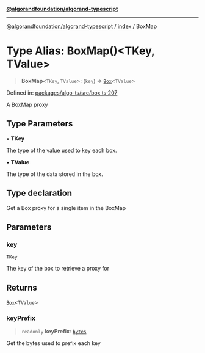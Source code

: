 [**@algorandfoundation/algorand-typescript**](../../README.md)

***

[@algorandfoundation/algorand-typescript](../../README.md) / [index](../README.md) / BoxMap

# Type Alias: BoxMap()\<TKey, TValue\>

> **BoxMap**\<`TKey`, `TValue`\>: (`key`) => [`Box`](Box.md)\<`TValue`\>

Defined in: [packages/algo-ts/src/box.ts:207](https://github.com/algorandfoundation/puya-ts/blob/main/packages/algo-ts/src/box.ts#L207)

A BoxMap proxy

## Type Parameters

• **TKey**

The type of the value used to key each box.

• **TValue**

The type of the data stored in the box.

## Type declaration

Get a Box proxy for a single item in the BoxMap

## Parameters

### key

`TKey`

The key of the box to retrieve a proxy for

## Returns

[`Box`](Box.md)\<`TValue`\>

### keyPrefix

> `readonly` **keyPrefix**: [`bytes`](bytes.md)

Get the bytes used to prefix each key
